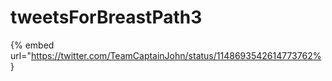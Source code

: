 # tweetsForBreastPath3

{% embed url="https://twitter.com/TeamCaptainJohn/status/1148693542614773762% }

